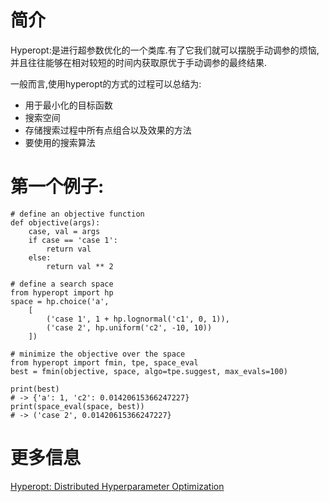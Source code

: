 # 简介
Hyperopt:是进行超参数优化的一个类库.有了它我们就可以摆脱手动调参的烦恼,并且往往能够在相对较短的时间内获取原优于手动调参的最终结果.

一般而言,使用hyperopt的方式的过程可以总结为:
- 用于最小化的目标函数
- 搜索空间
- 存储搜索过程中所有点组合以及效果的方法
- 要使用的搜索算法

# 第一个例子:
```
# define an objective function
def objective(args):
    case, val = args
    if case == 'case 1':
        return val
    else:
        return val ** 2

# define a search space
from hyperopt import hp
space = hp.choice('a',
    [
        ('case 1', 1 + hp.lognormal('c1', 0, 1)),
        ('case 2', hp.uniform('c2', -10, 10))
    ])

# minimize the objective over the space
from hyperopt import fmin, tpe, space_eval
best = fmin(objective, space, algo=tpe.suggest, max_evals=100)

print(best)
# -> {'a': 1, 'c2': 0.01420615366247227}
print(space_eval(space, best))
# -> ('case 2', 0.01420615366247227}
```
# 更多信息
[Hyperopt: Distributed Hyperparameter Optimization](https://github.com/hyperopt/hyperopt)